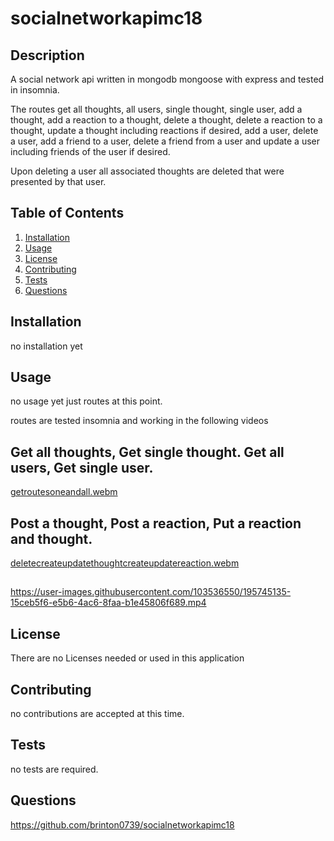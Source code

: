 # socialnetworkapimc18

## Description

A social network api written in mongodb mongoose with express and tested in insomnia.

The routes get all thoughts, all users, single thought, single user, add a thought, add a reaction to a thought, delete a thought, delete a reaction to a thought, update a thought including reactions if desired, add a user, delete a user, add a friend to a user, delete a friend from a user and update a user including friends of the user if desired.

Upon deleting a user all associated thoughts are deleted that were presented by that user.

## Table of Contents

1. [Installation](#installation)
2. [Usage](#usage)
3. [License](#license)
4. [Contributing](#contributing)
5. [Tests](#tests)
6. [Questions](#questions)

## Installation

no installation yet

## Usage

no usage yet just routes at this point.


routes are tested insomnia and working in the following videos

## Get all thoughts, Get single thought. Get all users, Get single user.

[getroutesoneandall.webm](https://user-images.githubusercontent.com/103536550/195744039-4ecf12d3-e174-47d4-9548-ecd686d082ce.webm)

## Post a thought, Post a reaction, Put a reaction and thought.

[deletecreateupdatethoughtcreateupdatereaction.webm](https://user-images.githubusercontent.com/103536550/195744054-39689231-44ce-415b-9691-c8ee8a79d9af.webm)

##

https://user-images.githubusercontent.com/103536550/195745135-15ceb5f6-e5b6-4ac6-8faa-b1e45806f689.mp4



## License

There are no Licenses needed or used in this application

## Contributing

no contributions are accepted at this time.

## Tests

no tests are required.

## Questions

https://github.com/brinton0739/socialnetworkapimc18
